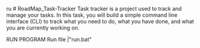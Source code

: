ru  # RoadMap_Task-Tracker
Task tracker is a project used to track and manage your tasks. In this task, you will build a simple command line interface (CLI) to track what you need to do, what you have done, and what you are currently working on.


RUN PROGRAM
    Run file |"run.bat"

